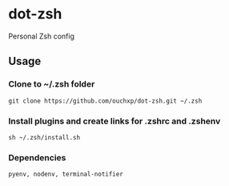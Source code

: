 # dot-zsh
Personal Zsh config

## Usage
### Clone to ~/.zsh folder
```git clone https://github.com/ouchxp/dot-zsh.git ~/.zsh```

### Install plugins and create links for .zshrc and .zshenv
```sh ~/.zsh/install.sh```

### Dependencies
```
pyenv, nodenv, terminal-notifier
```